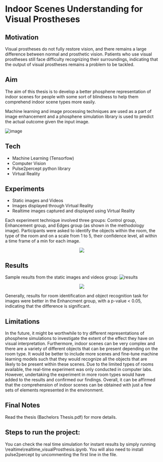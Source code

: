 # Indoor Scenes Understanding for Visual Prostheses

## Motivation
Visual prostheses do not fully restore vision, and there remains a large difference
between normal and prosthetic vision. Patients who use visual prostheses still face
difficulty recognizing their surroundings, indicating that the output of visual prostheses
remains a problem to be tackled.

## Aim
The aim of this thesis is to develop a better phosphene representation of indoor scenes
for people with some sort of blindness to help them comprehend indoor scene types more
easily. 

Machine learning and image processing techniques are used as a part of image
enhancement and a phosphene simulation library is used to predict the actual outcome
given the input image.

![image](https://user-images.githubusercontent.com/51987270/190730764-7b809fa0-f46d-463b-b8bb-f1a77836a879.png)

## Tech
- Machine Learning (Tensorfow)
- Computer Vision
- Pulse2percept python library
- Virtual Reality

## Experiments
- Static images and Videos
- Images displayed through Virtual Reality 
- Realtime images captured and displayed using Virtual Reality 

Each experiment technique involved three groups: Control group, Enhancement group, and Edges group (as shown in the methodology image). Participants were asked to identify the objects within the room, the type of the room and on a scale from 1 to 5, their confidence level, all within a time frame of a min for each image. 
<p align="center">
<img src= "https://user-images.githubusercontent.com/51987270/190768382-212644c6-42c4-479f-a3ab-cae718977d2d.JPG"/>
</p>

## Results

Sample results from the static images and videos group: 
![results](https://user-images.githubusercontent.com/51987270/190772787-2dcaff0f-440a-4d19-b02e-3296d31a2067.JPG)

<p align="center">
<img src="https://user-images.githubusercontent.com/51987270/190782203-81b2c3dc-4d7c-4087-a336-e21085239d92.JPG"/>
</p>

Generally, results for room identification and object recognition task for images were better in the Enhancment group, with a p-value < 0.05, indicating that the difference is significant. 

## Limitations
In the future, it might be worthwhile to try different representations of phosphene simulations to investigate the extent of the effect they have on visual interpretation. Furthermore, indoor scenes can be very complex and there are a variety of different objects that can be present depending on the room type. It would be better to include more scenes and fine-tune machine learning models such that they would recognize all the objects that are likely to be present within these scenes. Due to the limited types of rooms available, the real-time experiment was only conducted in computer labs. However, undertaking the experiment in more room types would have added to the results and confirmed our findings. Overall, it can be affirmed that the comprehension of indoor scenes can be obtained with just a few sets of elements represented in the environment.

## Final Notes
Read the thesis (Bachelors Thesis.pdf) for more details. 

## Steps to run the project: 

You can check the real time simulation for instant results by simply running \realtime\realtime_visualProsthesis.ipynb. You will also need to install pulse2percept by uncommenting the first line in the file. 
